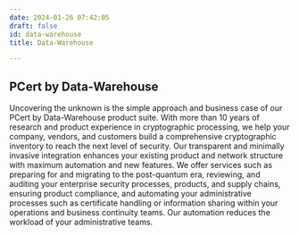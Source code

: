 ```yaml
---
date: 2024-01-26 07:42:05
draft: false
id: data-warehouse
title: Data-Warehouse

---
```


## PCert by Data-Warehouse

Uncovering the unknown is the simple approach and business case of our PCert by Data-Warehouse product suite. With more than 10 years of research and product experience in cryptographic processing, we help your company, vendors, and customers build a comprehensive cryptographic inventory to reach the next level of security. Our transparent and minimally invasive integration enhances your existing product and network structure with maximum automation and new features. We offer services such as preparing for and migrating to the post-quantum era, reviewing, and auditing your enterprise security processes, products, and supply chains, ensuring product compliance, and automating your administrative processes such as certificate handling or information sharing within your operations and business continuity teams. Our automation reduces the workload of your administrative teams.
